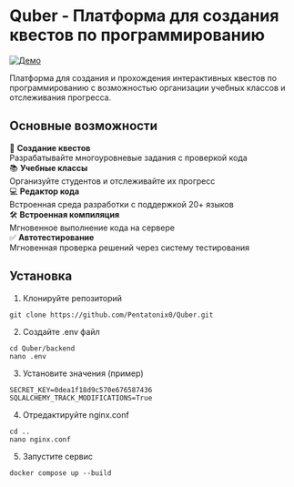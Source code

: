 # Quber - Платформа для создания квестов по программированию

[![Демо](https://img.shields.io/badge/Демо-сайт-blue?style=for-the-badge&logo=google-chrome)](https://pentatonix0.space)

Платформа для создания и прохождения интерактивных квестов по программированию с возможностью организации учебных классов и отслеживания прогресса.

## Основные возможности

🎯 **Создание квестов**  
Разрабатывайте многоуровневые задания с проверкой кода  
📚 **Учебные классы**  
Организуйте студентов и отслеживайте их прогресс  
💻 **Редактор кода**  
Встроенная среда разработки с поддержкой 20+ языков  
🛠️ **Встроенная компиляция**  
Мгновенное выполнение кода на сервере  
✅ **Автотестирование**  
Мгновенная проверка решений через систему тестирования

## Установка

1. Клонируйте репозиторий

```
git clone https://github.com/Pentatonix0/Quber.git
```

2. Создайте .env файл

```
cd Quber/backend
nano .env
```

3. Установите значения (пример)

```
SECRET_KEY=0dea1f18d9c570e676587436
SQLALCHEMY_TRACK_MODIFICATIONS=True
```

4. Отредактируйте nginx.conf

```
cd ..
nano nginx.conf
```

5. Запустите сервис

```
docker compose up --build
```
